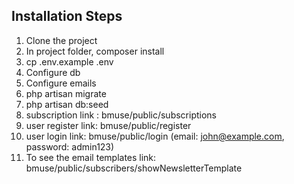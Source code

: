 <!-- CONTRIBUTING -->
## Installation Steps



1. Clone the project
2. In project folder, composer install
3. cp .env.example .env
4. Configure db
5. Configure emails
6. php artisan migrate
7. php artisan db:seed
8. subscription link : bmuse/public/subscriptions
9. user register link: bmuse/public/register
10. user login link: bmuse/public/login (email: john@example.com, password: admin123)
11.  To see the email templates link: bmuse/public/subscribers/showNewsletterTemplate
